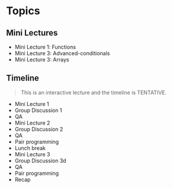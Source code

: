 
# Topics

## Mini Lectures
- Mini Lecture 1: Functions
- Mini Lecture 3: Advanced-conditionals
- Mini Lecture 3: Arrays


## Timeline

> This is an interactive lecture and the timeline is TENTATIVE.

- Mini Lecture 1
- Group Discussion 1 
- QA
- Mini Lecture 2
- Group Discussion 2
- QA
- Pair programming 
- Lunch break
- Mini Lecture 3 
- Group Discussion 3d 
- QA
- Pair programming 
- Recap